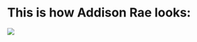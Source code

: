 # This is how Addison Rae looks:

![](https://celebmafia.com/wp-content/uploads/2020/10/addison-rae-2020-billboard-music-awards-7.jpg)

